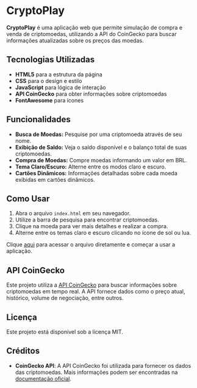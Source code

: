 # CryptoPlay

**CryptoPlay** é uma aplicação web que permite simulação de compra e venda de criptomoedas, utilizando a API do CoinGecko para buscar informações atualizadas sobre os preços das moedas.

## Tecnologias Utilizadas

- **HTML5** para a estrutura da página
- **CSS** para o design e estilo
- **JavaScript** para lógica de interação
- **API CoinGecko** para obter informações sobre criptomoedas
- **FontAwesome** para ícones

## Funcionalidades

- **Busca de Moedas:** Pesquise por uma criptomoeda através de seu nome.
- **Exibição de Saldo:** Veja o saldo disponível e o balanço total de suas criptomoedas.
- **Compra de Moedas:** Compre moedas informando um valor em BRL.
- **Tema Claro/Escuro:** Alterne entre os modos claro e escuro.
- **Cartões Dinâmicos:** Informações detalhadas sobre cada moeda exibidas em cartões dinâmicos.

## Como Usar

1. Abra o arquivo `index.html` em seu navegador.
2. Utilize a barra de pesquisa para encontrar criptomoedas.
3. Clique na moeda para ver mais detalhes e realizar a compra.
4. Alterne entre os temas claro e escuro clicando no ícone de sol ou lua.

Clique [aqui](index.html) para acessar o arquivo diretamente e começar a usar a aplicação.

## API CoinGecko

Este projeto utiliza a [API CoinGecko](https://docs.coingecko.com/) para buscar informações sobre criptomoedas em tempo real. A API fornece dados como o preço atual, histórico, volume de negociação, entre outros.

## Licença

Este projeto está disponível sob a licença MIT.

## Créditos

- **CoinGecko API**: A API CoinGecko foi utilizada para fornecer os dados das criptomoedas. Mais informações podem ser encontradas na [documentação oficial](https://docs.coingecko.com/).
